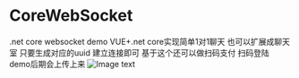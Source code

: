 # CoreWebSocket
.net core websocket demo
VUE+.net core实现简单1对1聊天 也可以扩展成聊天室 只要生成对应的uuid 建立连接即可
基于这个还可以做扫码支付 扫码登陆 demo后期会上传上来
![Image text](https://github.com/xjn19940305/CoreWebSocket/blob/master/d1.png)
